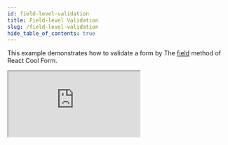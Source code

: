 ```yaml
---
id: field-level-validation
title: Field-level Validation
slug: /field-level-validation
hide_table_of_contents: true
---
```


This example demonstrates how to validate a form by The [field](./use-form#field) method of React Cool Form.

<iframe src="https://codesandbox.io/embed/rcf-field-level-validation-dbklg?fontsize=14&hidenavigation=1&theme=dark"
  style={{ width: "100%", height: "500px", border: "0", borderRadius: "4px",  overflow: "hidden" }}
  title="RCF - Field-level Validation"
  allow="accelerometer; ambient-light-sensor; camera; encrypted-media; geolocation; gyroscope; hid; microphone; midi; payment; usb; vr; xr-spatial-tracking"
  sandbox="allow-forms allow-modals allow-popups allow-presentation allow-same-origin allow-scripts"
></iframe>
